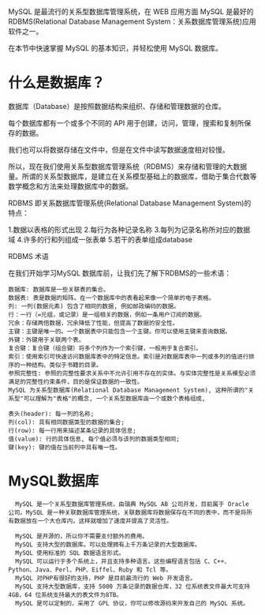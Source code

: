 MySQL 是最流行的关系型数据库管理系统，在 WEB 应用方面 MySQL 是最好的 RDBMS(Relational Database Management System：关系数据库管理系统)应用软件之一。

在本节中快速掌握 MySQL 的基本知识，并轻松使用 MySQL 数据库。

# 什么是数据库？

数据库（Database）是按照数据结构来组织、存储和管理数据的仓库。

每个数据库都有一个或多个不同的 API 用于创建，访问，管理，搜索和复制所保存的数据。

我们也可以将数据存储在文件中，但是在文件中读写数据速度相对较慢。

所以，现在我们使用关系型数据库管理系统（RDBMS）来存储和管理的大数据量。所谓的关系型数据库，是建立在关系模型基础上的数据库，借助于集合代数等数学概念和方法来处理数据库中的数据。

RDBMS 即关系数据库管理系统(Relational Database Management System)的特点：

1.数据以表格的形式出现
2.每行为各种记录名称
3.每列为记录名称所对应的数据域
4.许多的行和列组成一张表单
5.若干的表单组成database

RDBMS 术语

在我们开始学习MySQL 数据库前，让我们先了解下RDBMS的一些术语：

    数据库: 数据库是一些关联表的集合。
    数据表: 表是数据的矩阵。在一个数据库中的表看起来像一个简单的电子表格。
    列: 一列(数据元素) 包含了相同的数据, 例如邮政编码的数据。
    行：一行（=元组，或记录）是一组相关的数据，例如一条用户订阅的数据。
    冗余：存储两倍数据，冗余降低了性能，但提高了数据的安全性。
    主键：主键是唯一的。一个数据表中只能包含一个主键。你可以使用主键来查询数据。
    外键：外键用于关联两个表。
    复合键：复合键（组合键）将多个列作为一个索引键，一般用于复合索引。
    索引：使用索引可快速访问数据库表中的特定信息。索引是对数据库表中一列或多列的值进行排序的一种结构。类似于书籍的目录。
    参照完整性: 参照的完整性要求关系中不允许引用不存在的实体。与实体完整性是关系模型必须满足的完整性约束条件，目的是保证数据的一致性。
    MySQL 为关系型数据库(Relational Database Management System), 这种所谓的"关系型"可以理解为"表格"的概念, 一个关系型数据库由一个或数个表格组成,

    表头(header): 每一列的名称;
    列(col): 具有相同数据类型的数据的集合;
    行(row): 每一行用来描述某条记录的具体信息;
    值(value): 行的具体信息, 每个值必须与该列的数据类型相同;
    键(key): 键的值在当前列中具有唯一性。
    
# MySQL数据库

      MySQL 是一个关系型数据库管理系统，由瑞典 MySQL AB 公司开发，目前属于 Oracle 公司。MySQL 是一种关联数据库管理系统，关联数据库将数据保存在不同的表中，而不是将所有数据放在一个大仓库内，这样就增加了速度并提高了灵活性。

      MySQL 是开源的，所以你不需要支付额外的费用。
      MySQL 支持大型的数据库。可以处理拥有上千万条记录的大型数据库。
      MySQL 使用标准的 SQL 数据语言形式。
      MySQL 可以运行于多个系统上，并且支持多种语言。这些编程语言包括 C、C++、Python、Java、Perl、PHP、Eiffel、Ruby 和 Tcl 等。
      MySQL 对PHP有很好的支持，PHP 是目前最流行的 Web 开发语言。
      MySQL 支持大型数据库，支持 5000 万条记录的数据仓库，32 位系统表文件最大可支持 4GB，64 位系统支持最大的表文件为8TB。
      MySQL 是可以定制的，采用了 GPL 协议，你可以修改源码来开发自己的 MySQL 系统。
